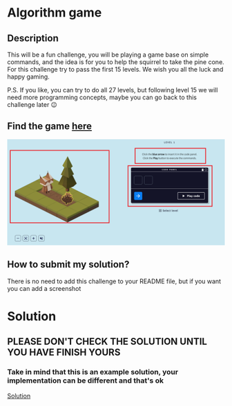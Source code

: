 # Algorithm game

## Description

This will be a fun challenge, you will be playing a game base on simple commands, and the idea is for you to help the squirrel to take the pine cone. For this challenge try to pass the first 15 levels. We wish you all the luck and happy gaming.

P.S. If you like, you can try to do all 27 levels, but following level 15 we will need more programming concepts, maybe you can go back to this challenge later 😉

## Find the game [here](https://www.w3schools.com/codegame/)

![squirrle_game](../../../assets/squirrle_game.png 'squirrle_game')

## How to submit my solution?

There is no need to add this challenge to your README file, but if you want you can add a screenshot

# Solution

## PLEASE DON'T CHECK THE SOLUTION UNTIL YOU HAVE FINISH YOURS

### Take in mind that this is an example solution, your implementation can be different and that's ok

[Solution](../sol)
